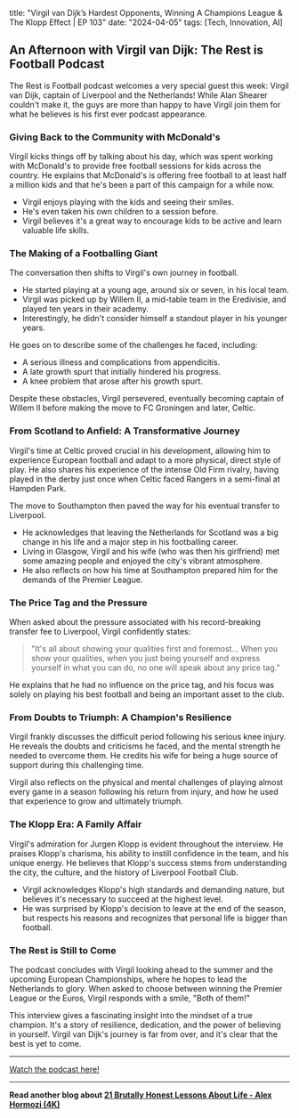 

title: "Virgil van Dijk’s Hardest Opponents, Winning A Champions League & The Klopp Effect | EP 103"
date: "2024-04-05"
tags: [Tech, Innovation, AI]


## An Afternoon with Virgil van Dijk: The Rest is Football Podcast 

The Rest is Football podcast welcomes a very special guest this week: Virgil van Dijk, captain of Liverpool and the Netherlands! While Alan Shearer couldn't make it, the guys are more than happy to have Virgil join them for what he believes is his first ever podcast appearance. 

### Giving Back to the Community with McDonald's

Virgil kicks things off by talking about his day, which was spent working with McDonald's to provide free football sessions for kids across the country. He explains that McDonald's is offering free football to at least half a million kids and that he's been a part of this campaign for a while now. 

* Virgil enjoys playing with the kids and seeing their smiles.
* He's even taken his own children to a session before.
* Virgil believes it's a great way to encourage kids to be active and learn valuable life skills.

### The Making of a Footballing Giant

The conversation then shifts to Virgil's own journey in football. 

* He started playing at a young age, around six or seven, in his local team. 
* Virgil was picked up by Willem II, a mid-table team in the Eredivisie, and played ten years in their academy.
* Interestingly, he didn't consider himself a standout player in his younger years. 

He goes on to describe some of the challenges he faced, including:

* A serious illness and complications from appendicitis.
* A late growth spurt that initially hindered his progress.
* A knee problem that arose after his growth spurt.

Despite these obstacles, Virgil persevered, eventually becoming captain of Willem II before making the move to FC Groningen and later, Celtic.

### From Scotland to Anfield: A Transformative Journey

Virgil's time at Celtic proved crucial in his development, allowing him to experience European football and adapt to a more physical, direct style of play. He also shares his experience of the intense Old Firm rivalry, having played in the derby just once when Celtic faced Rangers in a semi-final at Hampden Park. 

The move to Southampton then paved the way for his eventual transfer to Liverpool. 

* He acknowledges that leaving the Netherlands for Scotland was a big change in his life and a major step in his footballing career. 
* Living in Glasgow, Virgil and his wife (who was then his girlfriend) met some amazing people and enjoyed the city's vibrant atmosphere.
* He also reflects on how his time at Southampton prepared him for the demands of the Premier League.

### The Price Tag and the Pressure

When asked about the pressure associated with his record-breaking transfer fee to Liverpool, Virgil confidently states:

> "It's all about showing your qualities first and foremost... When you show your qualities, when you just being yourself and express yourself in what you can do, no one will speak about any price tag."

He explains that he had no influence on the price tag, and his focus was solely on playing his best football and being an important asset to the club.

###  From Doubts to Triumph: A Champion's Resilience

Virgil frankly discusses the difficult period following his serious knee injury. He reveals the doubts and criticisms he faced, and the mental strength he needed to overcome them. He credits his wife for being a huge source of support during this challenging time. 

Virgil also reflects on the physical and mental challenges of playing almost every game in a season following his return from injury, and how he used that experience to grow and ultimately triumph. 

###  The Klopp Era: A Family Affair

Virgil's admiration for Jurgen Klopp is evident throughout the interview. He praises Klopp's charisma, his ability to instill confidence in the team, and his unique energy. He believes that Klopp's success stems from understanding the city, the culture, and the history of Liverpool Football Club.

* Virgil acknowledges Klopp's high standards and demanding nature, but believes it's necessary to succeed at the highest level. 
* He was surprised by Klopp's decision to leave at the end of the season, but respects his reasons and recognizes that personal life is bigger than football.

### The Rest is Still to Come

The podcast concludes with Virgil looking ahead to the summer and the upcoming European Championships, where he hopes to lead the Netherlands to glory. When asked to choose between winning the Premier League or the Euros, Virgil responds with a smile, "Both of them!" 

This interview gives a fascinating insight into the mindset of a true champion. It's a story of resilience, dedication, and the power of believing in yourself. Virgil van Dijk's journey is far from over, and it's clear that the best is yet to come.

---

<a href="https://youtube.com/watch?v=MzIM6ez19rs" target="_blank">Watch the podcast here!</a>


---

**Read another blog about [21 Brutally Honest Lessons About Life - Alex Hormozi (4K)](./20240129-alexhormozi-chriswilliamson)**
